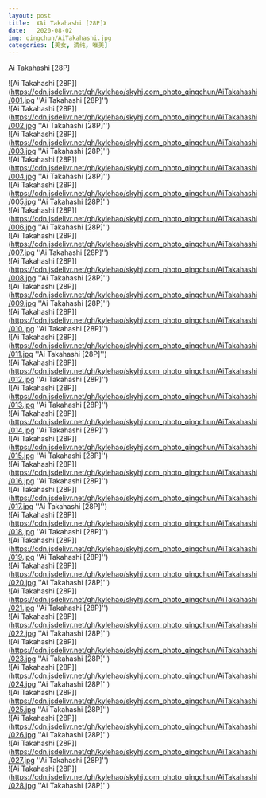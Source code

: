 ```yaml
---
layout: post
title:  《Ai Takahashi [28P]》
date:   2020-08-02
img: qingchun/AiTakahashi.jpg
categories: [美女, 清纯, 唯美]
---
```


Ai Takahashi [28P]

![Ai Takahashi [28P]](https://cdn.jsdelivr.net/gh/kylehao/skyhj.com_photo_qingchun/AiTakahashi/001.jpg ''Ai Takahashi [28P]'') <br>
![Ai Takahashi [28P]](https://cdn.jsdelivr.net/gh/kylehao/skyhj.com_photo_qingchun/AiTakahashi/002.jpg ''Ai Takahashi [28P]'') <br>
![Ai Takahashi [28P]](https://cdn.jsdelivr.net/gh/kylehao/skyhj.com_photo_qingchun/AiTakahashi/003.jpg ''Ai Takahashi [28P]'') <br>
![Ai Takahashi [28P]](https://cdn.jsdelivr.net/gh/kylehao/skyhj.com_photo_qingchun/AiTakahashi/004.jpg ''Ai Takahashi [28P]'') <br>
![Ai Takahashi [28P]](https://cdn.jsdelivr.net/gh/kylehao/skyhj.com_photo_qingchun/AiTakahashi/005.jpg ''Ai Takahashi [28P]'') <br>
![Ai Takahashi [28P]](https://cdn.jsdelivr.net/gh/kylehao/skyhj.com_photo_qingchun/AiTakahashi/006.jpg ''Ai Takahashi [28P]'') <br>
![Ai Takahashi [28P]](https://cdn.jsdelivr.net/gh/kylehao/skyhj.com_photo_qingchun/AiTakahashi/007.jpg ''Ai Takahashi [28P]'') <br>
![Ai Takahashi [28P]](https://cdn.jsdelivr.net/gh/kylehao/skyhj.com_photo_qingchun/AiTakahashi/008.jpg ''Ai Takahashi [28P]'') <br>
![Ai Takahashi [28P]](https://cdn.jsdelivr.net/gh/kylehao/skyhj.com_photo_qingchun/AiTakahashi/009.jpg ''Ai Takahashi [28P]'') <br>
![Ai Takahashi [28P]](https://cdn.jsdelivr.net/gh/kylehao/skyhj.com_photo_qingchun/AiTakahashi/010.jpg ''Ai Takahashi [28P]'') <br>
![Ai Takahashi [28P]](https://cdn.jsdelivr.net/gh/kylehao/skyhj.com_photo_qingchun/AiTakahashi/011.jpg ''Ai Takahashi [28P]'') <br>
![Ai Takahashi [28P]](https://cdn.jsdelivr.net/gh/kylehao/skyhj.com_photo_qingchun/AiTakahashi/012.jpg ''Ai Takahashi [28P]'') <br>
![Ai Takahashi [28P]](https://cdn.jsdelivr.net/gh/kylehao/skyhj.com_photo_qingchun/AiTakahashi/013.jpg ''Ai Takahashi [28P]'') <br>
![Ai Takahashi [28P]](https://cdn.jsdelivr.net/gh/kylehao/skyhj.com_photo_qingchun/AiTakahashi/014.jpg ''Ai Takahashi [28P]'') <br>
![Ai Takahashi [28P]](https://cdn.jsdelivr.net/gh/kylehao/skyhj.com_photo_qingchun/AiTakahashi/015.jpg ''Ai Takahashi [28P]'') <br>
![Ai Takahashi [28P]](https://cdn.jsdelivr.net/gh/kylehao/skyhj.com_photo_qingchun/AiTakahashi/016.jpg ''Ai Takahashi [28P]'') <br>
![Ai Takahashi [28P]](https://cdn.jsdelivr.net/gh/kylehao/skyhj.com_photo_qingchun/AiTakahashi/017.jpg ''Ai Takahashi [28P]'') <br>
![Ai Takahashi [28P]](https://cdn.jsdelivr.net/gh/kylehao/skyhj.com_photo_qingchun/AiTakahashi/018.jpg ''Ai Takahashi [28P]'') <br>
![Ai Takahashi [28P]](https://cdn.jsdelivr.net/gh/kylehao/skyhj.com_photo_qingchun/AiTakahashi/019.jpg ''Ai Takahashi [28P]'') <br>
![Ai Takahashi [28P]](https://cdn.jsdelivr.net/gh/kylehao/skyhj.com_photo_qingchun/AiTakahashi/020.jpg ''Ai Takahashi [28P]'') <br>
![Ai Takahashi [28P]](https://cdn.jsdelivr.net/gh/kylehao/skyhj.com_photo_qingchun/AiTakahashi/021.jpg ''Ai Takahashi [28P]'') <br>
![Ai Takahashi [28P]](https://cdn.jsdelivr.net/gh/kylehao/skyhj.com_photo_qingchun/AiTakahashi/022.jpg ''Ai Takahashi [28P]'') <br>
![Ai Takahashi [28P]](https://cdn.jsdelivr.net/gh/kylehao/skyhj.com_photo_qingchun/AiTakahashi/023.jpg ''Ai Takahashi [28P]'') <br>
![Ai Takahashi [28P]](https://cdn.jsdelivr.net/gh/kylehao/skyhj.com_photo_qingchun/AiTakahashi/024.jpg ''Ai Takahashi [28P]'') <br>
![Ai Takahashi [28P]](https://cdn.jsdelivr.net/gh/kylehao/skyhj.com_photo_qingchun/AiTakahashi/025.jpg ''Ai Takahashi [28P]'') <br>
![Ai Takahashi [28P]](https://cdn.jsdelivr.net/gh/kylehao/skyhj.com_photo_qingchun/AiTakahashi/026.jpg ''Ai Takahashi [28P]'') <br>
![Ai Takahashi [28P]](https://cdn.jsdelivr.net/gh/kylehao/skyhj.com_photo_qingchun/AiTakahashi/027.jpg ''Ai Takahashi [28P]'') <br>
![Ai Takahashi [28P]](https://cdn.jsdelivr.net/gh/kylehao/skyhj.com_photo_qingchun/AiTakahashi/028.jpg ''Ai Takahashi [28P]'') <br>
